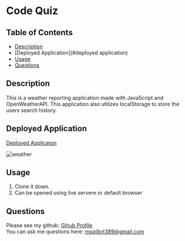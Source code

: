 # Code Quiz

## Table of Contents
  - [Description](#description)
  - [Deployed Application](#deployed application)
  - [Usage](#usage)
  - [Questions](#questions)

## Description
This is a weather reporting application made with JavaScript and OpenWeatherAPI. This application also utilizes localStorage to store the users search history. 

## Deployed Application
[Deployed Applicaton](https://mollygilbert389.github.io/weatherReport/)

![weather](https://user-images.githubusercontent.com/29104770/97787132-45742180-1b7e-11eb-9aa7-112fdd262d61.gif)

## Usage
1. Clone it down. 
2. Can be opened using live servere or default browser

## Questions
Please see my github: [Gihub Profile](https://github.com/mollygilberet389)
<br>You can ask me questions here: msgilbrt389@gmail.com


